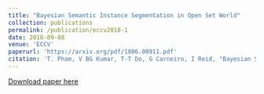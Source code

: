 ```yaml
---
title: "Bayesian Semantic Instance Segmentation in Open Set World"
collection: publications
permalink: /publication/eccv2018-1
date: 2018-09-08
venue: 'ECCV'
paperurl: 'https://arxiv.org/pdf/1806.00911.pdf'
citation: 'T. Pham, V BG Kumar, T-T Do, G Carneiro, I Reid, "Bayesian Semantic Instance Segmentation in Open Set World" <i> ECCV 2018 </i>.'
---
```


[Download paper here](https://arxiv.org/pdf/1806.00911.pdf)
